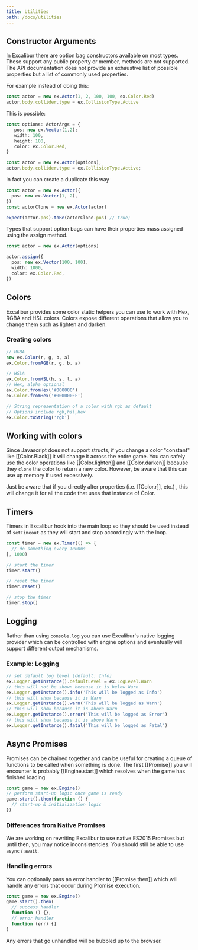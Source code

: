 ```yaml
---
title: Utilities
path: /docs/utilities
---
```


## Constructor Arguments

In Excalibur there are option bag constructors available on most types. These support any public property or member, methods are not supported. The API documentation does not provide an exhaustive list of possible properties but a list of commonly used properties.

For example instead of doing this:

```typescript
const actor = new ex.Actor(1, 2, 100, 100, ex.Color.Red)
actor.body.collider.type = ex.CollisionType.Active
```

This is possible:

```typescript
const options: ActorArgs = {
   pos: new ex.Vector(1,2);
   width: 100,
   height: 100,
   color: ex.Color.Red,
}

const actor = new ex.Actor(options);
actor.body.collider.type = ex.CollisionType.Active;
```

In fact you can create a duplicate this way

```typescript
const actor = new ex.Actor({
  pos: new ex.Vector(1, 2),
})
const actorClone = new ex.Actor(actor)

expect(actor.pos).toBe(actorClone.pos) // true;
```

Types that support option bags can have their properties mass assigned using the assign method.

```typescript
const actor = new ex.Actor(options)

actor.assign({
  pos: new ex.Vector(100, 100),
  width: 1000,
  color: ex.Color.Red,
})
```

## Colors

Excalibur provides some color static helpers you can use to work with Hex, RGBA and HSL colors. Colors expose different operations that allow you to change them such as lighten and darken.

### Creating colors

```js
// RGBA
new ex.Color(r, g, b, a)
ex.Color.fromRGB(r, g, b, a)

// HSLA
ex.Color.fromHSL(h, s, l, a)
// Hex, alpha optional
ex.Color.fromHex('#000000')
ex.Color.fromHex('#000000FF')

// String representation of a color with rgb as default
// Options include rgb,hsl,hex
ex.Color.toString('rgb')
```

## Working with colors

Since Javascript does not support structs, if you change a color "constant" like [[Color.Black]]
it will change it across the entire game. You can safely use the color operations
like [[Color.lighten]] and [[Color.darken]] because they `clone` the color to
return a new color. However, be aware that this can use up memory if used excessively.

Just be aware that if you directly alter properties (i.e. [[Color.r]], etc.) , this will change it
for all the code that uses that instance of Color.

## Timers

Timers in Excalibur hook into the main loop so they should be used instead of `setTimeout` as they will
start and stop accordingly with the loop.

```js
const timer = new ex.Timer(() => {
  // do something every 1000ms
}, 1000)

// start the timer
timer.start()

// reset the timer
timer.reset()

// stop the timer
timer.stop()
```

## Logging

Rather than using `console.log` you can use Excalibur's native logging provider which can be controlled
with engine options and eventually will support different output mechanisms.

### Example: Logging

```js
// set default log level (default: Info)
ex.Logger.getInstance().defaultLevel = ex.LogLevel.Warn
// this will not be shown because it is below Warn
ex.Logger.getInstance().info('This will be logged as Info')
// this will show because it is Warn
ex.Logger.getInstance().warn('This will be logged as Warn')
// this will show because it is above Warn
ex.Logger.getInstance().error('This will be logged as Error')
// this will show because it is above Warn
ex.Logger.getInstance().fatal('This will be logged as Fatal')
```

## Async Promises

Promises can be chained together and can be useful for creating a queue
of functions to be called when something is done.
The first [[Promise]] you will encounter is probably [[Engine.start]]
which resolves when the game has finished loading.

```js
const game = new ex.Engine()
// perform start-up logic once game is ready
game.start().then(function () {
  // start-up & initialization logic
})
```

### Differences from Native Promises

We are working on rewriting Excalibur to use native ES2015 Promises but until then,
you may notice inconsistencies. You should still be able to use `async` / `await`.

### Handling errors

You can optionally pass an error handler to [[Promise.then]] which will handle
any errors that occur during Promise execution.

```js
const game = new ex.Engine()
game.start().then(
  // success handler
  function () {},
  // error handler
  function (err) {}
)
```

Any errors that go unhandled will be bubbled up to the browser.
